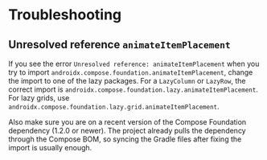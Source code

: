 # Troubleshooting

## Unresolved reference `animateItemPlacement`
If you see the error `Unresolved reference: animateItemPlacement` when you try to import
`androidx.compose.foundation.animateItemPlacement`, change the import to one of the lazy
packages. For a `LazyColumn` or `LazyRow`, the correct import is
`androidx.compose.foundation.lazy.animateItemPlacement`. For lazy grids, use
`androidx.compose.foundation.lazy.grid.animateItemPlacement`.

Also make sure you are on a recent version of the Compose Foundation dependency (1.2.0 or
newer). The project already pulls the dependency through the Compose BOM, so syncing the
Gradle files after fixing the import is usually enough.
